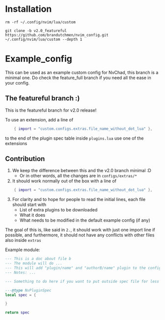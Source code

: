 # Installation

`rm -rf ~/.config/nvim/lua/custom`

`git clone -b v2.0_featureful https://github.com/brandutchmen/nvim_config.git ~/.config/nvim/lua/custom --depth 1`





# Example_config

This can be used as an example custom config for NvChad, this branch is a minimal one. Do check the feature_full branch if you need all the ease in your config.

## The featureful branch :)
This is the featureful branch for v2.0 release!

To use an extension, add a line of
```lua
    { import = "custom.configs.extras.file_name_without_dot_lua" },
```
to the end of the plugin spec table inside `plugins.lua` use one of the extensions

## Contribution

1. We keep the difference between this and the v2.0 branch minimal :D   
    - Or in other words, all the changes are in `configs/extras/*`
2. It should work normally out of the box with a line of 
```lua
    { import = "custom.configs.extras.file_name_without_dot_lua" },
```
3. For clarity and to hope for people to read the initial lines, each file should start with
    - List of extra plugins to be downloaded
    - What it does
    - What needs to be modified in the default example config (if any)

The goal of this is, like said in `2.`, it should work with just one import line if possible, and furthermore, it should not have any conflicts with other files also inside `extras`

Example module: 
```lua
--- This is a doc about file b
--- The module will do ...
--- This will add "plugin/name" and "authorB/name" plugin to the config
--- Notes: ...

--- Something to do here if you want to put outside spec file for less indentation

---@type NvPluginSpec
local spec = {

}

return spec
```
